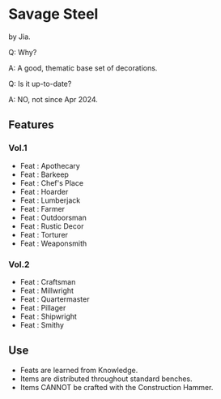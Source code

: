 # Savage Steel

by Jia.

Q: Why?

A: A good, thematic base set of decorations.

Q: Is it up-to-date?

A: NO, not since Apr 2024.

## Features

### Vol.1

- Feat : Apothecary
- Feat : Barkeep
- Feat : Chef's Place
- Feat : Hoarder
- Feat : Lumberjack
- Feat : Farmer
- Feat : Outdoorsman
- Feat : Rustic Decor
- Feat : Torturer
- Feat : Weaponsmith

### Vol.2

- Feat : Craftsman
- Feat : Millwright
- Feat : Quartermaster
- Feat : Pillager
- Feat : Shipwright
- Feat : Smithy

## Use

- Feats are learned from Knowledge.
- Items are distributed throughout standard benches.
- Items CANNOT be crafted with the Construction Hammer.

